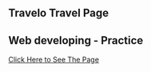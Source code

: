 ## Travelo Travel Page

## Web developing - Practice 

[Click Here to See The Page](https://goglikooo.github.io/Travelo/)
